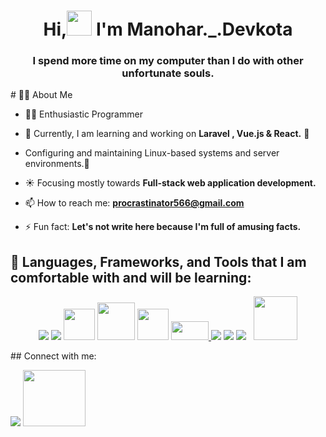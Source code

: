 <h1 align="center">Hi,<img src="https://user-images.githubusercontent.com/74038190/238201079-e379a33a-b428-4385-b44f-3da16e7bac9f.gif" style="width: 40px; height: 40px;" /> I'm Manohar._.Devkota </h1>
<h3 align="center">I spend more time on my computer than I do with other unfortunate souls.</h3>
# 🙋‍♂️ About Me

- 🏴‍☠️ Enthusiastic Programmer  
 
- 🌱 Currently, I am learning and working on **Laravel , Vue.js & React.** 🔭 

-  Configuring and maintaining Linux-based systems and server environments.🐧

- ☀️ Focusing mostly towards **Full-stack web application development.**

- 📫 How to reach me: **procrastinator566@gmail.com**

- ⚡ Fun fact: **Let's not write here because I'm full of amusing facts.**

## 🚀 Languages, Frameworks, and Tools that I am comfortable with and will be learning:
<p align="center"> 
    <a href="https://www.php.net/" target="_blank"> <img src="https://img.icons8.com/color/48/000000/php.png"/></a>
    <a href="https://laravel.com/" target="_blank"> <img src="https://img.icons8.com/fluency/48/000000/laravel.png"/></a>
     <a href="https://vuejs.org/" target="_blank"><img src="https://user-images.githubusercontent.com/74038190/212257463-4d082cb4-7483-4eaf-bc25-6dde2628aabd.gif" style="width: 50px; height: 50px;"/></a>
     <a href="https://pinia.vuejs.org/" target="_blank"> <img src="https://pinia.vuejs.org/logo.svg"  style="width: 60px; height: 60px;"/></a> 
     <a href="https://react.dev/" target="_blank"><img src="https://user-images.githubusercontent.com/74038190/212257467-871d32b7-e401-42e8-a166-fcfd7baa4c6b.gif" style="width: 50px; height: 50px;"/></a>
    <a href="https://git-scm.com/" target="_blank"> <img src="https://user-images.githubusercontent.com/74038190/212281775-b468df30-4edc-4bf8-a4ee-f52e1aaddc86.gif" style="width: 60px; height: 30px;" /> </a> 
    <a href="https://www.linux.org/" target="_blank"> <img src="https://img.icons8.com/color/48/null/linux--v1.png"/></a> 
    <a href="https://www.nginx.com/" target="_blank"> <img src="https://img.icons8.com/color/48/null/nginx.png"/></a> 
    <a style="padding-right:8px;" href="https://www.mysql.com/" target="_blank"> <img src="https://img.icons8.com/fluent/50/000000/mysql-logo.png"/></a> 
<a href="https://www.linux.org/" target="_blank"> <img src="https://user-images.githubusercontent.com/74038190/238200433-3fb2cdf6-8920-462e-87a4-95af376418aa.gif" style="width: 70px; height: 70px;"/></a>
</p>
## Connect with me:
<p align="left">
<a href = "https://stackoverflow.com/users/15362317/who-do-you-think-am-i"><img src="https://img.icons8.com/fluency/50/000000/stackoverflow.png"/></a>
<a href = "https://twitter.com/D_procras"><img src="https://user-images.githubusercontent.com/74038190/241765460-cc4fe88c-7f7a-41d8-b449-34b7a178c1c6.gif" style="width: 100px; height: 90px;"/></a>
</p>
